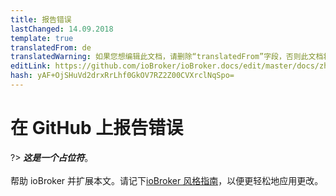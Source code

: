```yaml
---
title: 报告错误
lastChanged: 14.09.2018
template: true
translatedFrom: de
translatedWarning: 如果您想编辑此文档，请删除“translatedFrom”字段，否则此文档将再次自动翻译
editLink: https://github.com/ioBroker/ioBroker.docs/edit/master/docs/zh-cn/trouble/issue.md
hash: yAF+OjSHuVd2drxRrLhf0GkOV7RZ2Z00CVXrclNqSpo=
---
```

# 在 GitHub 上报告错误
?> ***这是一个占位符***。<br><br>帮助 ioBroker 并扩展本文。请记下[ioBroker 风格指南](https://www.iobroker.net/#de/documentation/community/styleguidedoc.md)，以便更轻松地应用更改。